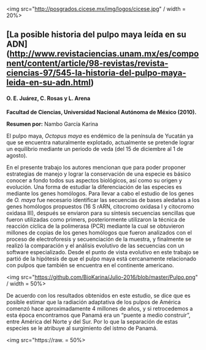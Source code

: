 
<img src="http://posgrados.cicese.mx/img/logos/cicese.jpg" / width = 20%>

## [La posible historia del pulpo maya leída en su ADN] (http://www.revistaciencias.unam.mx/es/component/content/article/98-revistas/revista-ciencias-97/545-la-historia-del-pulpo-maya-leida-en-su-adn.html)
#### O. E. Juárez, C. Rosas y L. Arena

**Facultad de Ciencias, Universidad Nacional Autónoma de México (2010).**

**Resumen por:** Nambo García Karina

El pulpo maya, *Octopus maya* es endémico de la península de Yucatán ya que se encuentra naturalmente explotado, actualmente se pretende lograr un equilibrio mediante un periodo de veda (del 15 de diciembre al 1 de agosto).

En el presente trabajo los autores mencionan que para poder proponer estrategias de manejo y lograr la conservación de una especie es básico conocer a fondo todos sus aspectos biológicos, así como su origen y evolución. Una forma de estudiar la diferenciación de las especies es mediante los genes homólogos.
Para llevar a cabo el estudio de los genes de *O. maya* fue necesario identificar las secuencias de bases aledañas a los genes homólogos propuestos (16 S rARN, citocromo oxidasa I y citocromo oxidasa III), después se enviaron para su síntesis secuencias sencillas que fueron utilizadas como primers, posteriormente utilizaron la técnica de reacción cíclica de la polimerasa (PCR) mediante la cual se obtuvieron millones de copias de los genes homólogos que fueron analizados con el proceso de electroforesis y secuenciación de la muestra, y finalmente se realizó la comparación y el análisis evolutivo de las secuencias con un software especializado. 
Desde el punto de vista evolutivo en este trabajo se partió de la hipótesis de que el pulpo maya está cercanamente relacionado con pulpos que también se encuentra en el continente americano. 

<img src="https://github.com/BioKarina/Julio-2016/blob/master/Pulpo.png" / width = 50%>


De acuerdo con los resultados obtenidos en este estudio, se dice que es posible estimar que la radiación adaptativa de los pulpos de América comenzó hace aproximadamente 4 millones de años, y si retrocedemos a esta época encontramos que Panamá era un “puente a medio construir”, entre América del Norte y del Sur. Por lo que la separación de estas especies se le atribuye al surgimiento del istmo de Panamá. 


<img src="https://raw. = 50%>
